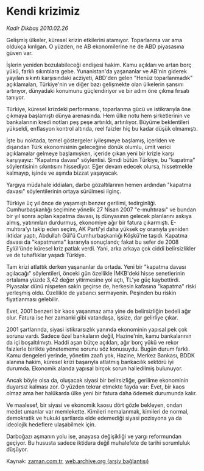 # Kendi krizimiz

*Kadir Dikbaş 2010.02.26*

<tr><td class="metin" colspan="2" style="padding-top: 20px; padding-left: 5px; ">Gelişmiş ülkeler, küresel krizin etkilerini atamıyor. Toparlanma var ama oldukça kırılgan. O yüzden, ne AB ekonomilerine ne de ABD piyasasına güven var.</td></tr><tr><td class="metin" colspan="2" style="padding-top: 20px; padding-left: 5px; "><p> İşlerin yeniden bozulabileceği endişesi hakim. Kamu açıkları ve artan borç yükü, farklı sıkıntılara gebe. Yunanistan'da yaşananlar ve AB'nin giderek yayılan sıkıntı karşısındaki acziyeti, ABD'den gelen "Henüz toparlanmadık" açıklamaları, Türkiye'nin ve diğer bazı gelişmekte olan ülkelerin şansını artırıyor, dünyadaki konumunu güçlendiriyor ve bir adım öne çıkma fırsatı tanıyor.
<p> Türkiye, küresel krizdeki performansı, toparlanma gücü ve istikrarıyla öne çıkmaya başlamıştı dünya arenasında. Hem ülke notu hem şirketlerinin ve bankalarının kredi notları peş peşe artırıldı, artırılıyor. Büyüme beklentileri yükseldi, enflasyon kontrol altında, reel faizler hiç bu kadar düşük olmamıştı.
<p> İşte bu noktada, temel göstergeler iyileşmeye başlamış, içeriden ve dışarıdan Türk ekonomisinin geleceğine dönük olumlu, ümit verici açıklamalar gelmeye başlamışken, içeride çıkan yeni bir krizle karşı karşıyayız: "Kapatma davası" söylentisi. Şimdi bütün Türkiye, bu "kapatma" söylentisinin sıkıntısını hissediyor. Eğer devam edecek olursa, hissetmekle kalmayıp, işinde ve aşında bizzat yaşayacak.
<p> Yargıya müdahale iddiaları, darbe gözaltılarının hemen ardından "kapatma davası" söylentilerinin ortaya sürülmesi ilginç.
<p> Türkiye üç yıl önce de yaşamıştı benzer gerilimi, tedirginliği. Cumhurbaşkanlığı seçimine yönelik 27 Nisan 2007 "e-muhtırası" ve bundan bir yıl sonra açılan kapatma davası, iş dünyasının gelecek planlarını askıya almış, yatırımları durdurmuş, ekonomiye ağır bir fatura çıkarmıştı. E-muhtıra'yı takip eden seçim, AK Parti'yi daha yüksek oy oranıyla yeniden iktidar yaptı, Abdullah Gül'ü Cumhurbaşkanlığı Köşkü'ne taşıdı. Kapatma davası da "kapatmama" kararıyla sonuçlandı; fakat bu sefer de 2008 Eylül'ünde küresel kriz patlak verdi. Yani, arka arkaya çok ciddi belirsizlikler ve de tuhaflıklar yaşadı Türkiye.
<p> Tam krizi atlattık derken yaşananlar da ortada. Yeni bir "kapatma davası açılacağı" söylentileri, önceki gün özellikle İMKB'deki hisse senetlerinin ortalama yüzde 3,42 değer yitirmesine yol açtı, TL'ye güç kaybettirdi. Piyasalar dünü nispeten sakin geçirse de, herkesin kafasına "kapatma" riski yerleşmiş oldu. Özellikle de yabancı sermayenin. Peşinden bu riskin fiyatlanması gelebilir.
<p> Evet, 2001 benzeri bir kaos yaşanmaz ama yine de belirsizliğin bedeli ağır olur. Fatura ise her zamanki gibi vatandaşa, işsize, dar gelirliye çıkar.
<p> 2001 şartlarında, siyasi istikrarsızlık yanında ekonominin yapısal pek çok sorunu vardı. Sadece özel bankaların değil, Hazine'nin, kamu bankalarının da içi boşaltılmıştı. Haddi aşan bütçe açıkları, ağır borç yükü ve rekor faizlerle birlikte yönetememe sorunu söz konusuydu. Bugün durum farklı. Kamu dengeleri yerinde, yönetim zaafı yok, Hazine, Merkez Bankası, BDDK alanına hakim, küresel krizi başarıyla atlatmış bankacılık sektörü iyi durumda. Ekonomik alanda yapısal birçok sorun halledilmiş bulunuyor.
<p> Ancak böyle olsa da, oluşacak siyasi bir belirsizliğe, gerilime ekonominin duyarsız kalması zor. O yüzden tekrar etmekte fayda var: Evet, bir kaos olmaz ama her halükarda ülke yeni bir fatura daha ödemek durumunda kalır.
<p> Ve maalesef, bir siyasi ve ekonomik kaosu dört gözle bekleyen, ondan medet umanlar var memlekette. Kimileri nemalanmak, kimileri de normal, demokratik ve hukuki şartlarda elde edemediği siyasi pozisyona ya da ideolojik hedeflere ulaşabilmek için.
<p> Darboğazı aşmanın yolu ise, anayasa değişikliği ve yargı reformundan geçiyor. Bu hususta sadece iktidara değil muhalefete de tarihi sorumluluk düşüyor.<br/></p></p></p></p></p></p></p></p></p></p></p></td></tr>

Kaynak: [zaman.com.tr](http://zaman.com.tr/yazar.do?yazino=955742), [web.archive.org (arşiv bağlantısı)](http://web.archive.org/web/20100308110711/http://www.zaman.com.tr:80/yazar.do?yazino=955742)
